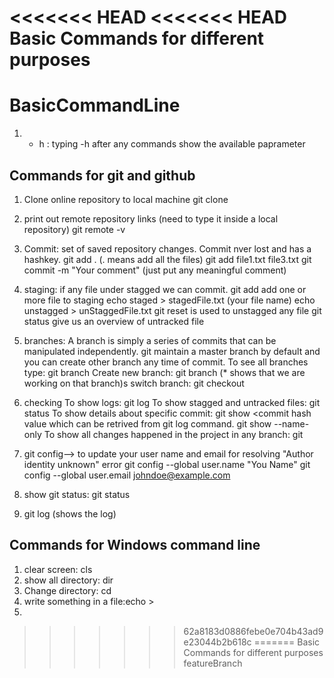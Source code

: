 <<<<<<< HEAD
<<<<<<< HEAD
Basic Commands for different purposes 
=======
# BasicCommandLine
1. - h : typing -h after any commands show the available paprameter

## Commands for git and github
1. Clone online repository to local machine
   git clone <url of github repository>
2. print out remote repository links (need to type it inside a local repository)
   git remote -v
4. Commit: set of saved repository changes. Commit nver lost and has a hashkey. 
     git add . (. means add all the files)
     git add file1.txt file3.txt
     git commit -m "Your comment" (just put any meaningful comment)
     
6. staging: if any file under stagged we can commit.
     git add add one or more file to staging
       echo staged > stagedFile.txt (your file name)
       echo unstagged > unStaggedFile.txt
     git reset <file name> is used to unstagged any file
     git status give us an overview of untracked file
8. branches: A branch is simply a series of commits that can be manipulated independently. git maintain a master branch by default and you can create other branch any time of commit.
     To see all branches type: git branch
     Create new branch: git branch <branch name> (* shows that we are working on that branch)s
     switch branch: git checkout <branch name>
10. checking
      To show logs: git log
      To show stagged and untracked files: git status
      To show details about specific commit: git show <commit hash value which can be retrived from git log command.
        git show --name-only <commit hash value>
      To show all changes happened in the project in any branch: git 
12. git config--> to update your user name and email for resolving "Author identity unknown" error
    git config --global user.name "You Name"
    git config --global user.email johndoe@example.com
13. show git status: git status
14. git log (shows the log)




## Commands for Windows command line
1. clear screen: cls
2. show all directory: dir
3. Change directory: cd
4. write something in a file:echo <something> > <file name.text>
5. 
>>>>>>> 62a8183d0886febe0e704b43ad9e23044b2b618c
=======
Basic Commands for different purposes 
>>>>>>> featureBranch
